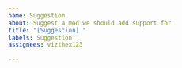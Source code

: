 ```yaml
---
name: Suggestion
about: Suggest a mod we should add support for.
title: "[Suggestion] "
labels: Suggestion
assignees: vizthex123

---
```



